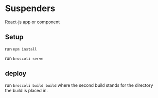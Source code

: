 Suspenders
======

React-js app or component

## Setup

run `npm install`

run `broccoli serve`

## deploy

run `broccoli build build` where the second build stands for the directory the
build is placed in.
